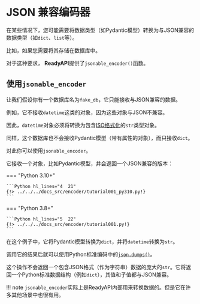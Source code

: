 # JSON 兼容编码器

在某些情况下，您可能需要将数据类型（如Pydantic模型）转换为与JSON兼容的数据类型（如`dict`、`list`等）。

比如，如果您需要将其存储在数据库中。

对于这种要求， **ReadyAPI**提供了`jsonable_encoder()`函数。

## 使用`jsonable_encoder`

让我们假设你有一个数据库名为`fake_db`，它只能接收与JSON兼容的数据。

例如，它不接收`datetime`这类的对象，因为这些对象与JSON不兼容。

因此，`datetime`对象必须将转换为包含<a href="https://en.wikipedia.org/wiki/ISO_8601" class="external-link" target="_blank">ISO格式化</a>的`str`类型对象。

同样，这个数据库也不会接收Pydantic模型（带有属性的对象），而只接收`dict`。

对此你可以使用`jsonable_encoder`。

它接收一个对象，比如Pydantic模型，并会返回一个JSON兼容的版本：

=== "Python 3.10+"

    ```Python hl_lines="4  21"
    {!> ../../../docs_src/encoder/tutorial001_py310.py!}
    ```

=== "Python 3.8+"

    ```Python hl_lines="5  22"
    {!> ../../../docs_src/encoder/tutorial001.py!}
    ```

在这个例子中，它将Pydantic模型转换为`dict`，并将`datetime`转换为`str`。

调用它的结果后就可以使用Python标准编码中的<a href="https://docs.python.org/3/library/json.html#json.dumps" class="external-link" target="_blank">`json.dumps()`</a>。

这个操作不会返回一个包含JSON格式（作为字符串）数据的庞大的`str`。它将返回一个Python标准数据结构（例如`dict`），其值和子值都与JSON兼容。

!!! note
    `jsonable_encoder`实际上是ReadyAPI内部用来转换数据的。但是它在许多其他场景中也很有用。

